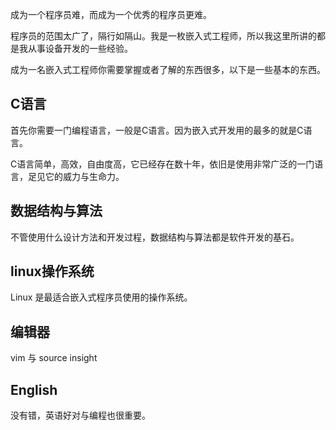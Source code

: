 
成为一个程序员难，而成为一个优秀的程序员更难。

程序员的范围太广了，隔行如隔山。我是一枚嵌入式工程师，所以我这里所讲的都是我从事设备开发的一些经验。

成为一名嵌入式工程师你需要掌握或者了解的东西很多，以下是一些基本的东西。

## C语言

首先你需要一门编程语言，一般是C语言。因为嵌入式开发用的最多的就是C语言。

C语言简单，高效，自由度高，它已经存在数十年，依旧是使用非常广泛的一门语言，足见它的威力与生命力。

## 数据结构与算法

不管使用什么设计方法和开发过程，数据结构与算法都是软件开发的基石。

## linux操作系统

Linux 是最适合嵌入式程序员使用的操作系统。

## 编辑器

vim 与 source insight

## English

没有错，英语好对与编程也很重要。


